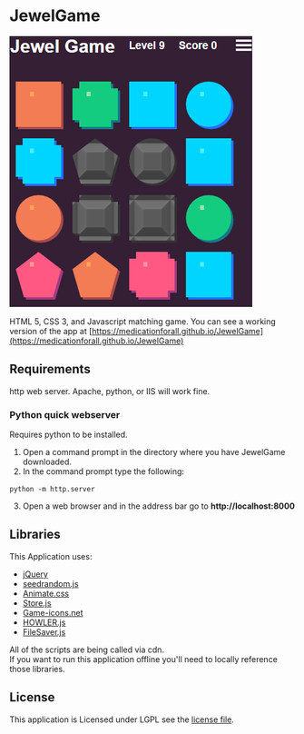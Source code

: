 # JewelGame


![Screenshot](image/screenshot.png)

HTML 5, CSS 3, and Javascript matching game.
You can see a working version of the app at [https://medicationforall.github.io/JewelGame](https://medicationforall.github.io/JewelGame)

## Requirements
http web server. Apache, python, or IIS will work fine.

### Python quick webserver
Requires python to be installed.
1. Open a command prompt in the directory where you have JewelGame downloaded.
2. In the command prompt type the following:
```
python -m http.server
```
3. Open a web browser and in the address bar go to **http://localhost:8000**

## Libraries
This Application uses:
* [jQuery](https://jquery.com/)
* [seedrandom.js](https://github.com/davidbau/seedrandom)
* [Animate.css](https://daneden.github.io/animate.css/)
* [Store.js](https://github.com/marcuswestin/store.js)
* [Game-icons.net](http://game-icons.net/)
* [HOWLER.js](https://howlerjs.com/)
* [FileSaver.js](https://github.com/eligrey/FileSaver.js/)


All of the scripts are being called via cdn.<br />
If you want to run this application offline you'll need to locally reference those libraries.


## License
This application is Licensed under LGPL see the [license file](LICENSE).
